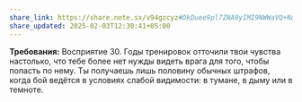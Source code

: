 ```yaml
---
share_link: https://share.note.sx/v94gzcyz#OkDuee9pl7ZNA9yIMI9NWWaVQ+NdTFfMkCBLNkfxSfE
share_updated: 2025-02-03T12:30:41+05:00
---
```

**Требования:** Восприятие 30.
Годы тренировок отточили твои чувства настолько, что тебе более нет нужды видеть врага для того, чтобы попасть по нему. Ты получаешь лишь половину обычных штрафов, когда бой ведётся в условиях слабой видимости: в тумане, в дыму или в темноте.